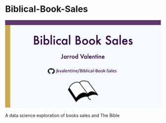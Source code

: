# Biblical-Book-Sales

![Title Slide](https://github.com/jkvalentine/Biblical-Book-Sales/blob/master/images/title_side.png)

A data science exploration of books sales and The Bible
